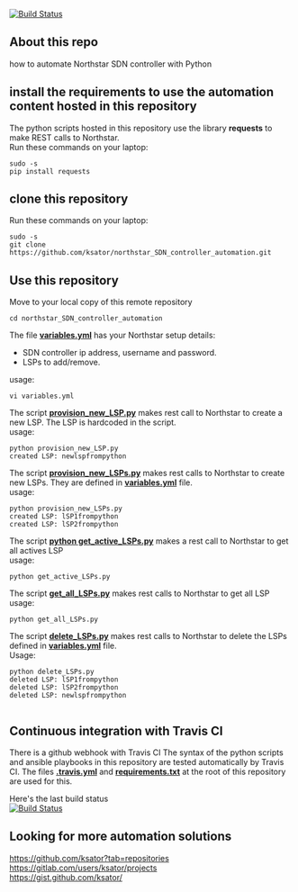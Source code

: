 [![Build Status](https://travis-ci.org/ksator/northstar_SDN_controller_automation.svg?branch=master)](https://travis-ci.org/ksator/northstar_SDN_controller_automation)

## About this repo
how to automate Northstar SDN controller with Python

## install the requirements to use the automation content hosted in this repository  
The python scripts hosted in this repository use the library **requests** to make REST calls to Northstar.   
Run these commands on your laptop:
```
sudo -s
pip install requests
```

## clone this repository
Run these commands on your laptop:
```
sudo -s
git clone https://github.com/ksator/northstar_SDN_controller_automation.git
```

## Use this repository

Move to your local copy of this remote repository
```
cd northstar_SDN_controller_automation
```

The file [**variables.yml**](variables.yml) has your Northstar setup details: 
- SDN controller ip address, username and password. 
- LSPs to add/remove.  

usage:   
```
vi variables.yml
```

The script [**provision_new_LSP.py**](provision_new_LSP.py) makes rest call to Northstar to create a new LSP. The LSP is hardcoded in the script.    
usage:   
```
python provision_new_LSP.py 
created LSP: newlspfrompython
```

The script [**provision_new_LSPs.py**](provision_new_LSPs.py) makes rest calls to Northstar to create new LSPs. They are defined in [**variables.yml**](variables.yml) file.    
usage:   
```
python provision_new_LSPs.py 
created LSP: lSP1frompython
created LSP: lSP2frompython
```

The script [**python get_active_LSPs.py**](get_active_LSPs.py) makes a rest call to Northstar to get all actives LSP  
usage: 
```
python get_active_LSPs.py
```
  
The script [**get_all_LSPs.py**](get_all_LSPs.py) makes rest calls to Northstar to get all LSP  
usage:   
```
python get_all_LSPs.py
```

The script [**delete_LSPs.py**](delete_LSPs.py) makes rest calls to Northstar to delete the LSPs defined in [**variables.yml**](variables.yml) file.  
Usage: 
```
python delete_LSPs.py
deleted LSP: lSP1frompython
deleted LSP: lSP2frompython
deleted LSP: newlspfrompython
 
```

## Continuous integration with Travis CI

There is a github webhook with Travis CI
The syntax of the python scripts and ansible playbooks in this repository are tested automatically by Travis CI. 
The files [**.travis.yml**](.travis.yml) and [**requirements.txt**](requirements.txt) at the root of this repository are used for this.  

Here's the last build status  
[![Build Status](https://travis-ci.org/ksator/northstar_SDN_controller_automation.svg?branch=master)](https://travis-ci.org/ksator/northstar_SDN_controller_automation)


## Looking for more automation solutions

https://github.com/ksator?tab=repositories  
https://gitlab.com/users/ksator/projects  
https://gist.github.com/ksator/  
